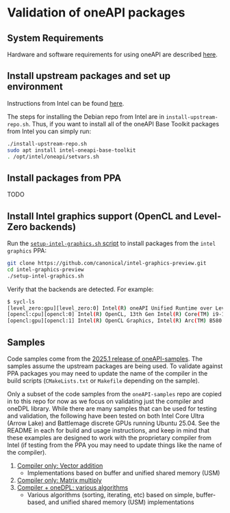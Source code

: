 # Validation of oneAPI packages

## System Requirements

Hardware and software requirements for using oneAPI are described [here](https://www.intel.com/content/www/us/en/developer/articles/system-requirements/oneapi-base-toolkit/2025.html).


## Install upstream packages and set up environment

Instructions from Intel can be found [here](https://www.intel.com/content/www/us/en/developer/tools/oneapi/base-toolkit-download.html?packages=oneapi-toolkit&oneapi-toolkit-os=linux&oneapi-lin=apt).

The steps for installing the Debian repo from Intel are in `install-upstream-repo.sh`. Thus, if you want to install all of the oneAPI Base Toolkit packages from Intel you can simply run:

```bash
./install-upstream-repo.sh
sudo apt install intel-oneapi-base-toolkit
. /opt/intel/oneapi/setvars.sh
```

## Install packages from PPA

TODO

## Install Intel graphics support (OpenCL and Level-Zero backends)

Run the [`setup-intel-graphics.sh` script](https://github.com/canonical/intel-graphics-preview/blob/main/setup-intel-graphics.sh) to install packages from the `intel graphics` PPA:

```bash
git clone https://github.com/canonical/intel-graphics-preview.git
cd intel-graphics-preview
./setup-intel-graphics.sh
```

Verify that the backends are detected. For example:

```bash
$ sycl-ls
[level_zero:gpu][level_zero:0] Intel(R) oneAPI Unified Runtime over Level-Zero, Intel(R) Arc(TM) B580 Graphics 20.1.0 [1.6.33578+11]
[opencl:cpu][opencl:0] Intel(R) OpenCL, 13th Gen Intel(R) Core(TM) i9-13900K OpenCL 3.0 (Build 0) [2025.19.4.0.18_160000.xmain-hotfix]
[opencl:gpu][opencl:1] Intel(R) OpenCL Graphics, Intel(R) Arc(TM) B580 Graphics OpenCL 3.0 NEO  [25.18.33578]
```

## Samples

Code samples come from the [2025.1 release of oneAPI-samples](https://github.com/oneapi-src/oneAPI-samples/tree/2025.1.0). The samples assume the upstream packages are being used. To validate against PPA packages you may need to update the name of the compiler in the build scripts (`CMakeLists.txt` or `Makefile` depending on the sample).

Only a subset of the code samples from the `oneAPI-samples` repo are copied in to this repo for now as we focus on validating just the compiler and oneDPL library. While there are many samples that can be used for testing and validation, the following have been tested on both Intel Core Ultra (Arrow Lake) and Battlemage discrete GPUs running Ubuntu 25.04. See the README in each for build and usage instructions, and keep in mind that these examples are designed to work with the proprietary compiler from Intel (if testing from the PPA you may need to update things like the name of the compiler).

1. [Compiler only: Vector addition](2025.1/DirectProgramming/C++SYCL/DenseLinearAlgebra/vector-add/)
    - Implementations based on buffer and unified shared memory (USM)
2. [Compiler only: Matrix multiply](2025.1/DirectProgramming/C++SYCL/DenseLinearAlgebra/matrix_mul/)
3. [Compiler + oneDPL: various algorithms](2025.1/DirectProgramming/C++SYCL/Jupyter/oneapi-essentials-training/07_oneDPL_Library/)
    - Various algorithms (sorting, iterating, etc) based on simple, buffer-based, and unified shared memory (USM) implementations